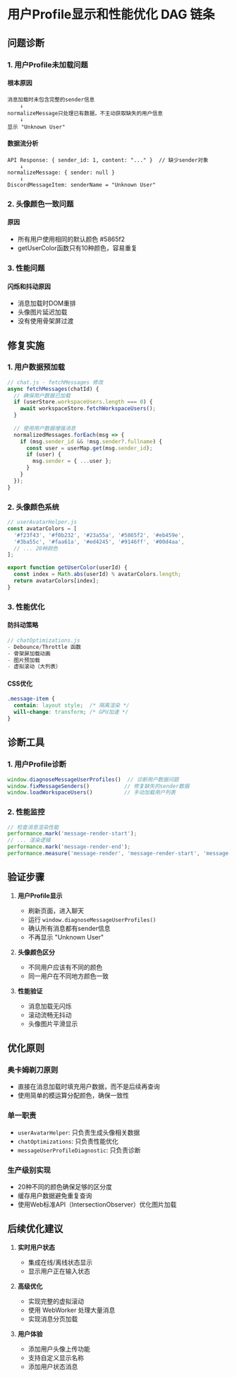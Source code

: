 # 用户Profile显示和性能优化 DAG 链条

## 问题诊断

### 1. 用户Profile未加载问题

#### 根本原因
```
消息加载时未包含完整的sender信息
    ↓
normalizeMessage只处理已有数据，不主动获取缺失的用户信息
    ↓
显示 "Unknown User"
```

#### 数据流分析
```
API Response: { sender_id: 1, content: "..." }  // 缺少sender对象
    ↓
normalizeMessage: { sender: null }
    ↓
DiscordMessageItem: senderName = "Unknown User"
```

### 2. 头像颜色一致问题

#### 原因
- 所有用户使用相同的默认颜色 #5865f2
- getUserColor函数只有10种颜色，容易重复

### 3. 性能问题

#### 闪烁和抖动原因
- 消息加载时DOM重排
- 头像图片延迟加载
- 没有使用骨架屏过渡

## 修复实施

### 1. 用户数据预加载

```javascript
// chat.js - fetchMessages 修改
async fetchMessages(chatId) {
  // 确保用户数据已加载
  if (userStore.workspaceUsers.length === 0) {
    await workspaceStore.fetchWorkspaceUsers();
  }
  
  // 使用用户数据增强消息
  normalizedMessages.forEach(msg => {
    if (msg.sender_id && !msg.sender?.fullname) {
      const user = userMap.get(msg.sender_id);
      if (user) {
        msg.sender = { ...user };
      }
    }
  });
}
```

### 2. 头像颜色系统

```javascript
// userAvatarHelper.js
const avatarColors = [
  '#f23f43', '#f0b232', '#23a55a', '#5865f2', '#eb459e',
  '#3ba55c', '#faa61a', '#ed4245', '#9146ff', '#00d4aa',
  // ... 20种颜色
];

export function getUserColor(userId) {
  const index = Math.abs(userId) % avatarColors.length;
  return avatarColors[index];
}
```

### 3. 性能优化

#### 防抖动策略
```javascript
// chatOptimizations.js
- Debounce/Throttle 函数
- 骨架屏加载动画
- 图片预加载
- 虚拟滚动（大列表）
```

#### CSS优化
```css
.message-item {
  contain: layout style;  /* 隔离渲染 */
  will-change: transform; /* GPU加速 */
}
```

## 诊断工具

### 1. 用户Profile诊断
```javascript
window.diagnoseMessageUserProfiles()  // 诊断用户数据问题
window.fixMessageSenders()           // 修复缺失的sender数据
window.loadWorkspaceUsers()          // 手动加载用户列表
```

### 2. 性能监控
```javascript
// 检查消息渲染性能
performance.mark('message-render-start');
// ... 渲染逻辑
performance.mark('message-render-end');
performance.measure('message-render', 'message-render-start', 'message-render-end');
```

## 验证步骤

1. **用户Profile显示**
   - 刷新页面，进入聊天
   - 运行 `window.diagnoseMessageUserProfiles()`
   - 确认所有消息都有sender信息
   - 不再显示 "Unknown User"

2. **头像颜色区分**
   - 不同用户应该有不同的颜色
   - 同一用户在不同地方颜色一致

3. **性能验证**
   - 消息加载无闪烁
   - 滚动流畅无抖动
   - 头像图片平滑显示

## 优化原则

### 奥卡姆剃刀原则
- 直接在消息加载时填充用户数据，而不是后续再查询
- 使用简单的模运算分配颜色，确保一致性

### 单一职责
- `userAvatarHelper`: 只负责生成头像相关数据
- `chatOptimizations`: 只负责性能优化
- `messageUserProfileDiagnostic`: 只负责诊断

### 生产级别实现
- 20种不同的颜色确保足够的区分度
- 缓存用户数据避免重复查询
- 使用Web标准API（IntersectionObserver）优化图片加载

## 后续优化建议

1. **实时用户状态**
   - 集成在线/离线状态显示
   - 显示用户正在输入状态

2. **高级优化**
   - 实现完整的虚拟滚动
   - 使用 WebWorker 处理大量消息
   - 实现消息分页加载

3. **用户体验**
   - 添加用户头像上传功能
   - 支持自定义显示名称
   - 添加用户状态消息 